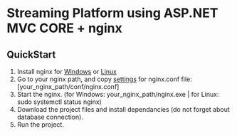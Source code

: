 # Streaming Platform using ASP.NET MVC CORE + nginx

## QuickStart

1. Install nginx for [Windows](https://nginx.org/en/docs/windows.html) or [Linux](https://nginx.org/en/linux_packages.html)
2. Go to your nginx path, and copy [settings](https://github.com/iwumekiriko/StreamPlatform/blob/main/StreamPlatform/nginx.conf) for nginx.conf file: [your_nginx_path/conf/nginx.conf]
3. Start the nginx. (for Windows: your_nginx_path/nginx.exe | for Linux: sudo systemctl status nginx)
4. Download the project files and install dependancies (do not forget about database connection).
5. Run the project.
